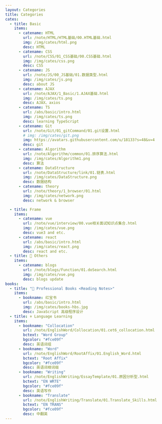 ```yaml
---
layout: Categories
title: Categories
cates:
  - title: Basic
    items:
      - catename: HTML
        url: /note/HTML/HTML基础/00.HTML基础.html
        img: /img/cates/html.png
        desc: HTML
      - catename: CSS
        url: /note/CSS/01_CSS基础/00.CSS基础.html
        img: /img/cates/css.png
        desc: CSS
      - catename: JS
        url: /note/JS/00_JS基础/01.数据类型.html
        img: /img/cates/js.png
        desc: about JS
      - catename: AJAX
        url: /note/AJAX/1_Basic/1.AJAX基础.html
        img: /img/cates/ts.png
        desc: AJAX、axios
      - catename: TS
        url: /abs/basic/intro.html
        img: /img/cates/ts.png
        desc: learning TypeScript
      - catename: Git
        url: /note/Git/01_gitCommand/01.git设置.html
        # img: /img/cates/git.png
        img: https://avatars.githubusercontent.com/u/18133?s=48&v=4
        desc: git
      - catename: Algorithm
        url: /note/Algorithm/common/01.排序算法.html
        img: /img/cates/Algorithm1.png
        desc: 算法
      - catename: DataStructure
        url: /note/DataStructure/link/01.链表.html
        img: /img/cates/DataStructure.png
        desc: 数据结构
      - catename: theory
        url: /note/theory/1_browser/01.html
        img: /img/cates/network.png
        desc: network & browser

  - title: Frame
    items:
      - catename: vue
        url: /note/vue/interview/00.vue相关面试知识点集合.html
        img: /img/cates/vue.png
        desc: vue3 and etc.
      - catename: react
        url: /abs/basic/intro.html
        img: /img/cates/react.png
        desc: react and etc.
  - title: 🎇 Others
    items:
      - catename: blogs
        url: /note/blogs/Function/01.doSearch.html
        img: /img/cates/vue.png
        desc: blogs update
books:
  - title: "🤗 Professional Books <Reading Notes>"
    items:
      - bookname: 红宝书
        url: /abs/basic/intro.html
        img: /img/cates/books-hbs.jpg
        desc: JavaScript 高级程序设计
  - title: ⚜️ Language Learning
    items:
      - bookname: "Collocation"
        url: /note/EnglishWord/Collocation/01.cet6_collocation.html
        bctext: "Word Group"
        bgcolor: "#fce09f"
        desc: 英语词组
      - bookname: "Word"
        url: /note/EnglishWord/RootAffix/01.English_Word.html
        bctext: "Root Affix"
        bgcolor: "#fce09f"
        desc: 英语词根词缀
      - bookname: "Writing"
        url: /note/EnglishWriting/EssayTemplate/01.原因分析型.html
        bctext: "EN WRTE"
        bgcolor: "#fce09f"
        desc: 英语写作
      - bookname: "Translate"
        url: /note/EnglishWriting/Translate/01.Translate_Skills.html
        bctext: "EN TRANS"
        bgcolor: "#fce09f"
        desc: 中翻英
---
```

